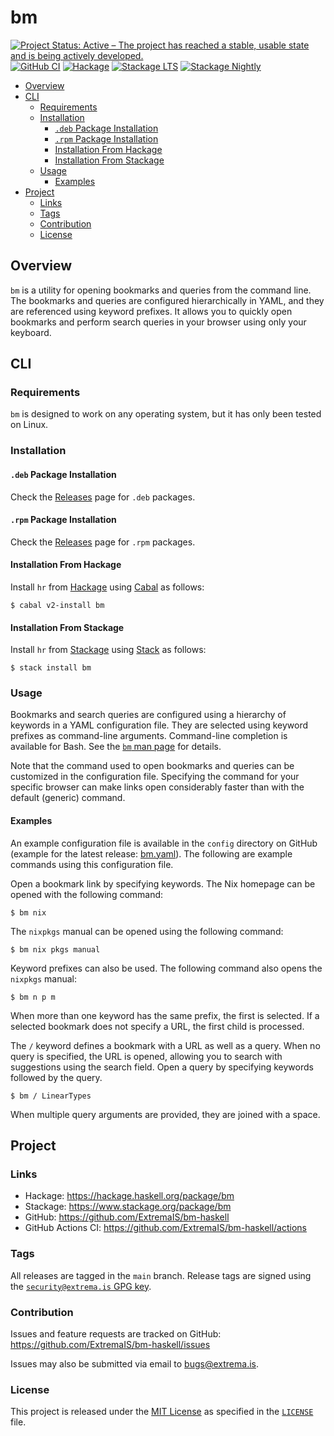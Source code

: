 # bm

[![Project Status: Active – The project has reached a stable, usable state and is being actively developed.](https://www.repostatus.org/badges/latest/active.svg)](https://www.repostatus.org/#active)
[![GitHub CI](https://github.com/ExtremaIS/bm-haskell/workflows/CI/badge.svg?branch=main)](https://github.com/ExtremaIS/bm-haskell/actions)
[![Hackage](https://img.shields.io/hackage/v/bm.svg)](https://hackage.haskell.org/package/bm)
[![Stackage LTS](https://stackage.org/package/bm/badge/lts)](https://stackage.org/package/bm)
[![Stackage Nightly](https://stackage.org/package/bm/badge/nightly)](https://stackage.org/nightly/package/bm)

* [Overview](#overview)
* [CLI](#cli)
    * [Requirements](#requirements)
    * [Installation](#installation)
        * [`.deb` Package Installation](#deb-package-installation)
        * [`.rpm` Package Installation](#rpm-package-installation)
        * [Installation From Hackage](#installation-from-hackage)
        * [Installation From Stackage](#installation-from-stackage)
    * [Usage](#usage)
        * [Examples](#examples)
* [Project](#project)
    * [Links](#links)
    * [Tags](#tags)
    * [Contribution](#contribution)
    * [License](#license)

## Overview

`bm` is a utility for opening bookmarks and queries from the command line.
The bookmarks and queries are configured hierarchically in YAML, and they are
referenced using keyword prefixes.  It allows you to quickly open bookmarks
and perform search queries in your browser using only your keyboard.

## CLI

### Requirements

`bm` is designed to work on any operating system, but it has only been tested
on Linux.

### Installation

#### `.deb` Package Installation

Check the [Releases][] page for `.deb` packages.

[Releases]: <https://github.com/ExtremaIS/bm-haskell/releases>

#### `.rpm` Package Installation

Check the [Releases][] page for `.rpm` packages.

#### Installation From Hackage

Install `hr` from [Hackage][] using [Cabal][] as follows:

```
$ cabal v2-install bm
```

[Hackage]: <https://hackage.haskell.org/package/bm>
[Cabal]: <https://www.haskell.org/cabal/>

#### Installation From Stackage

Install `hr` from [Stackage][] using [Stack][] as follows:

```
$ stack install bm
```

[Stackage]: <https://www.stackage.org/package/bm>
[Stack]: <https://haskellstack.org/>

### Usage

Bookmarks and search queries are configured using a hierarchy of keywords in a
YAML configuration file.  They are selected using keyword prefixes as
command-line arguments.  Command-line completion is available for Bash.  See
the [`bm` man page](doc/bm.1.md) for details.

Note that the command used to open bookmarks and queries can be customized in
the configuration file.  Specifying the command for your specific browser can
make links open considerably faster than with the default (generic) command.

#### Examples

An example configuration file is available in the `config` directory on
GitHub (example for the latest release: [bm.yaml][]).  The following are
example commands using this configuration file.

Open a bookmark link by specifying keywords.  The Nix homepage can be opened
with the following command:

```
$ bm nix
```

The `nixpkgs` manual can be opened using the following command:

```
$ bm nix pkgs manual
```

Keyword prefixes can also be used.  The following command also opens the
`nixpkgs` manual:

```
$ bm n p m
```

When more than one keyword has the same prefix, the first is selected.  If a
selected bookmark does not specify a URL, the first child is processed.

The `/` keyword defines a bookmark with a URL as well as a query.  When no
query is specified, the URL is opened, allowing you to search with suggestions
using the search field.  Open a query by specifying keywords followed by the
query.

```
$ bm / LinearTypes
```

When multiple query arguments are provided, they are joined with a space.

[bm.yaml]: <https://github.com/ExtremaIS/bm-haskell/blob/main/config/bm.yaml>

## Project

### Links

* Hackage: <https://hackage.haskell.org/package/bm>
* Stackage: <https://www.stackage.org/package/bm>
* GitHub: <https://github.com/ExtremaIS/bm-haskell>
* GitHub Actions CI: <https://github.com/ExtremaIS/bm-haskell/actions>

### Tags

All releases are tagged in the `main` branch.  Release tags are signed using
the
[`security@extrema.is` GPG key](http://keys.gnupg.net/pks/lookup?op=vindex&fingerprint=on&search=0x1D484E4B4705FADF).

### Contribution

Issues and feature requests are tracked on GitHub:
<https://github.com/ExtremaIS/bm-haskell/issues>

Issues may also be submitted via email to <bugs@extrema.is>.

### License

This project is released under the
[MIT License](https://opensource.org/licenses/MIT) as specified in the
[`LICENSE`](LICENSE) file.
